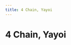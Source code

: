 ```yaml
---
title: 4 Chain, Yayoi
---
```

# 4 Chain, Yayoi
<ClientOnly>
<AssetLoader :reloadOnce="true" />
<GameSlides :jsonFileToLoad="'basics/4chain_yayoi_a.json'" :useRandomSeed="false" :useManualData="false" :replay="true"></GameSlides>

</ClientOnly>
